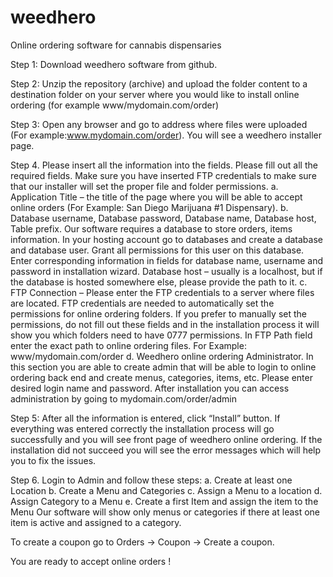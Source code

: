 # weedhero
Online ordering software for cannabis dispensaries

Step 1: Download weedhero software from github.

Step 2: Unzip the repository (archive) and upload the folder content to a destination folder on your server where you would like to install online ordering (for example www/mydomain.com/order)

Step 3:  Open any browser and go to address where files were uploaded (For example:www.mydomain.com/order). You will see a weedhero installer page. 

Step 4.   Please insert all the information into the fields. Please fill out all the required fields. Make sure you have inserted FTP credentials to make sure that our installer will set the proper file and folder permissions. 
a.    Application Title – the title of the page where you will be able to accept online orders (For Example: San Diego Marijuana #1 Dispensary).
b.    Database username, Database password, Database name, Database host, Table prefix. Our software requires a database to store orders, items information. In your hosting account go to databases and create a database and database user. Grant all permissions for this user on this database. Enter corresponding information in fields for database name, username and password in installation wizard. Database host – usually is a localhost, but if the database is hosted somewhere else, please provide the path to it.
c.    FTP Connection – Please enter the FTP credentials to a server where files are located. FTP credentials are needed to automatically set the permissions for online ordering folders. If you prefer to manually set the permissions, do not fill out these fields and in the installation process it will show you which folders need to have 0777 permissions. In FTP Path field enter the exact path to online ordering files. For Example:  www/mydomain.com/order
d.    Weedhero online ordering Administrator. In this section you are able to create admin that will be able to login to online ordering back end and create menus, categories, items, etc. Please enter desired login name and password. After installation you can access administration by going to mydomain.com/order/admin

Step 5:    After all the information is entered, click “Install” button. If everything was entered correctly the installation process will go successfully and you will see front page of weedhero online ordering. If the installation did not succeed you will see the error messages which will help you to fix the issues.

Step 6.   Login to Admin and follow these steps:
a.	Create at least one Location
b.	Create a Menu and Categories
c.	Assign a Menu to a location
d.	Assign Category to a Menu
e.	Create a first Item and assign the item to the Menu
Our software will show only menus or categories if there at least one item is active and assigned to a category. 

To create a coupon go to Orders -> Coupon -> Create a coupon. 

You are ready to accept online orders !

